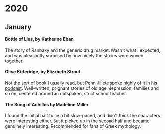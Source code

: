 # 2020

## January

#### Bottle of Lies, by Katherine Eban

The story of Ranbaxy and the generic drug market. Wasn't what I expected, and
was pleasantly surprised by how nicely the stories were woven together.

#### Olive Kitteridge, by Elizabeth Strout

Not the sort of book I usually read, but Penn Jillete spoke highly of it in
[his podcast](https://pennsundayschool.com/). Well-written, poignant stories of
old age, depression, families and so on, centered around an outspoken, strict
school teacher.

#### The Song of Achilles by Madeline Miller

I found the initial half to be a bit slow-paced, and didn't think the characters were interesting either. But it picked up in the second half and became genuinely interesting. Recommended for fans of Greek mythology.


